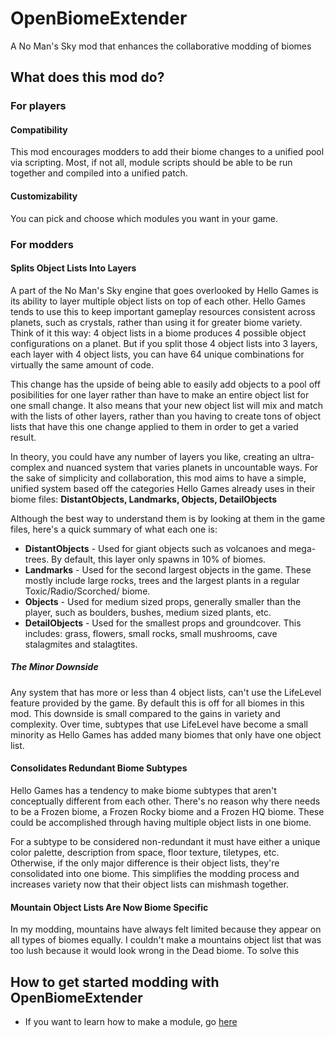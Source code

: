 # OpenBiomeExtender

A No Man's Sky mod that enhances the collaborative modding of biomes

## What does this mod do?

### For players

#### Compatibility

This mod encourages modders to add their biome changes to a unified pool via scripting. Most, if not all, module scripts should be able to be run together and compiled into a unified patch.

#### Customizability

You can pick and choose which modules you want in your game.

### For modders

#### Splits Object Lists Into Layers

A part of the No Man's Sky engine that goes overlooked by Hello Games is its ability to layer multiple object lists on top of each other. Hello Games tends to use this to keep important gameplay resources consistent across planets, such as crystals, rather than using it for greater biome variety. Think of it this way: 4 object lists in a biome produces 4 possible object configurations on a planet. But if you split those 4 object lists into 3 layers, each layer with 4 object lists, you can have 64 unique combinations for virtually the same amount of code.

This change has the upside of being able to easily add objects to a pool off posibilities for one layer rather than have to make an entire object list for one small change. It also means that your new object list will mix and match with the lists of other layers, rather than you having to create tons of object lists that have this one change applied to them in order to get a varied result.

In theory, you could have any number of layers you like, creating an ultra-complex and nuanced system that varies planets in uncountable ways. For the sake of simplicity and collaboration, this mod aims to have a simple, unified system based off the categories Hello Games already uses in their biome files: **DistantObjects, Landmarks, Objects, DetailObjects**

Although the best way to understand them is by looking at them in the game files, here's a quick summary of what each one is:

* **DistantObjects** - Used for giant objects such as volcanoes and mega-trees. By default, this layer only spawns in 10% of biomes.
* **Landmarks** - Used for the second largest objects in the game. These mostly include large rocks, trees and the largest plants in a regular Toxic/Radio/Scorched/ biome.
* **Objects** - Used for medium sized props, generally smaller than the player, such as boulders, bushes, medium sized plants, etc.
* **DetailObjects** - Used for the smallest props and groundcover. This includes: grass, flowers, small rocks, small mushrooms, cave stalagmites and stalagtites.

##### The Minor Downside

Any system that has more or less than 4 object lists, can't use the LifeLevel feature provided by the game. By default this is off for all biomes in this mod. This downside is small compared to the gains in variety and complexity. Over time, subtypes that use LifeLevel have become a small minority as Hello Games has added many biomes that only have one object list.

#### Consolidates Redundant Biome Subtypes

Hello Games has a tendency to make biome subtypes that aren't conceptually different from each other. There's no reason why there needs to be a Frozen biome, a Frozen Rocky biome and a Frozen HQ biome. These could be accomplished through having multiple object lists in one biome.

For a subtype to be considered non-redundant it must have either a unique color palette, description from space, floor texture,  tiletypes, etc. Otherwise, if the only major difference is their object lists, they're consolidated into one biome. This simplifies the modding process and increases variety now that their object lists can mishmash together.

#### Mountain Object Lists Are Now Biome Specific

In my modding, mountains have always felt limited because they appear on all types of biomes equally. I couldn't make a mountains object list that was too lush because it would look wrong in the Dead biome. To solve this 

## How to get started modding with OpenBiomeExtender

* If you want to learn how to make a module, go [here](https://github.com/ignamiranda/OpenBiomeExtender/blob/main/Docs/How%20To%20Make%20A%20Module.md)

